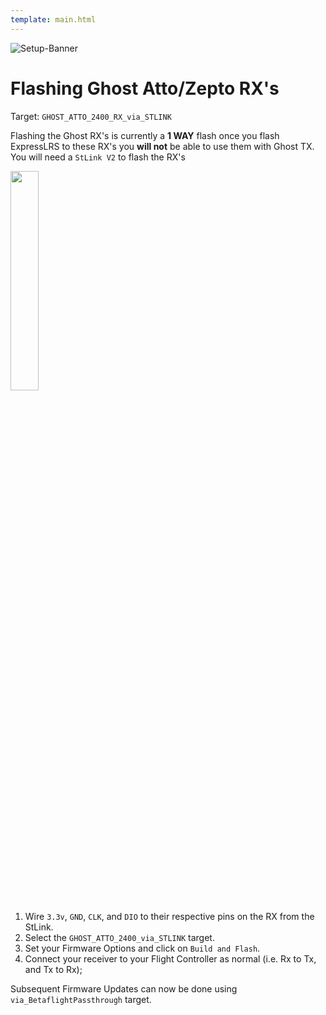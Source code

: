 ```yaml
---
template: main.html
---
```


![Setup-Banner](https://raw.githubusercontent.com/ExpressLRS/ExpressLRS-hardware/master/img/quick-start.png)

# Flashing Ghost Atto/Zepto RX's

Target: `GHOST_ATTO_2400_RX_via_STLINK`

Flashing the Ghost RX's is currently a **1 WAY** flash once you flash ExpressLRS to these RX's you **will not** be able to use them with Ghost TX.  You will need a `StLink V2` to flash the RX's

<img src="https://github.com/ExpressLRS/ExpressLRS-Hardware/raw/master/img/GHST_ATTO_V1.1_PINOUT.png" width = "30%">

1. Wire `3.3v`, `GND`, `CLK`, and `DIO` to their respective pins on the RX from the StLink.
2. Select the `GHOST_ATTO_2400_via_STLINK` target.
3. Set your Firmware Options and click on `Build and Flash`.
4. Connect your receiver to your Flight Controller as normal (i.e. Rx to Tx, and Tx to Rx);

Subsequent Firmware Updates can now be done using `via_BetaflightPassthrough` target.

